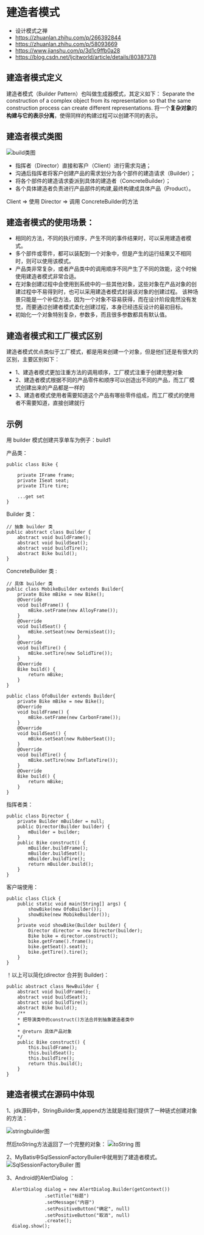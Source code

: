 # 建造者模式

 
- 设计模式之禅
- https://zhuanlan.zhihu.com/p/266392844
- https://zhuanlan.zhihu.com/p/58093669
- https://www.jianshu.com/p/3d1c9ffb0a28
- https://blog.csdn.net/ljcitworld/article/details/80387378


## 建造者模式定义

建造者模式（Builder Pattern）也叫做生成器模式，其定义如下：
Separate the construction of a complex object from its representation so that the same
construction process can create different representations.
将一个**复杂对象**的**构建与它的表示分离**，使得同样的构建过程可以创建不同的表示。

## 建造者模式类图

![build类图](build类图.png)

- 指挥者（Director）直接和客户（Client）进行需求沟通；
- 沟通后指挥者将客户创建产品的需求划分为各个部件的建造请求（Builder）；
- 将各个部件的建造请求委派到具体的建造者（ConcreteBuilder）；
- 各个具体建造者负责进行产品部件的构建,最终构建成具体产品（Product）。
 
Client => 使用  Director => 调用 ConcreteBuilder的方法  


## 建造者模式的使用场景：
- 相同的方法，不同的执行顺序，产生不同的事件结果时，可以采用建造者模式。
- 多个部件或零件，都可以装配到一个对象中，但是产生的运行结果又不相同时，则可以使用该模式。
- 产品类非常复杂，或者产品类中的调用顺序不同产生了不同的效能，这个时候使用建造者模式非常合适。
- 在对象创建过程中会使用到系统中的一些其他对象，这些对象在产品对象的创建过程中不易得到时，也可以采用建造者模式封装该对象的创建过程。
该种场景只能是一个补偿方法，因为一个对象不容易获得，而在设计阶段竟然没有发觉，而要通过创建者模式柔化创建过程，本身已经违反设计的最初目标。
- 初始化一个对象特别复杂，参数多，而且很多参数都具有默认值。


## 建造者模式和工厂模式区别
建造者模式优点类似于工厂模式，都是用来创建一个对象，但是他们还是有很大的区别，主要区别如下：

- 1、建造者模式更加注重方法的调用顺序，工厂模式注重于创建完整对象
- 2、建造者模式根据不同的产品零件和顺序可以创造出不同的产品，而工厂模式创建出来的产品都是一样的
- 3、建造者模式使用者需要知道这个产品有哪些零件组成，而工厂模式的使用者不需要知道，直接创建就行


 
## 示例
用 builder 模式创建共享单车为例子：build1

产品类：
```
public class Bike { 

    private IFrame frame; 
    private ISeat seat; 
    private ITire tire; 
    
    ...get set
}

```

Builder 类：
```
// 抽象 builder 类 
public abstract class Builder { 
    abstract void buildFrame(); 
    abstract void buildSeat(); 
    abstract void buildTire(); 
    abstract Bike build(); 
} 
```

ConcreteBuilder 类 :

```
// 具体 builder 类 
public class MobikeBuilder extends Builder{ 
    private Bike mBike = new Bike(); 
    @Override 
    void buildFrame() { 
        mBike.setFrame(new AlloyFrame()); 
    } 
    @Override 
    void buildSeat() { 
        mBike.setSeat(new DermisSeat()); 
    } 
    @Override 
    void buildTire() { 
        mBike.setTire(new SolidTire()); 
    } 
    @Override 
    Bike build() { 
        return mBike; 
    } 
} 

public class OfoBuilder extends Builder{ 
    private Bike mBike = new Bike(); 
    @Override 
    void buildFrame() { 
        mBike.setFrame(new CarbonFrame()); 
    } 
    @Override 
    void buildSeat() { 
        mBike.setSeat(new RubberSeat()); 
    } 
    @Override 
    void buildTire() { 
        mBike.setTire(new InflateTire()); 
    } 
    @Override 
    Bike build() { 
        return mBike; 
    } 
} 

```

指挥者类：

```
public class Director { 
    private Builder mBuilder = null; 
    public Director(Builder builder) { 
        mBuilder = builder; 
    } 
    public Bike construct() { 
        mBuilder.buildFrame(); 
        mBuilder.buildSeat(); 
        mBuilder.buildTire(); 
        return mBuilder.build(); 
    } 
}
```

客户端使用：

```
public class Click { 
    public static void main(String[] args) { 
        showBike(new OfoBuilder()); 
        showBike(new MobikeBuilder()); 
    } 
    private void showBike(Builder builder) {
        Director director = new Director(builder); 
        Bike bike = director.construct(); 
        bike.getFrame().frame(); 
        bike.getSeat().seat(); 
        bike.getTire().tire(); 
    } 
} 
```

！以上可以简化(director 合并到 Builder)：

```
public abstract class NewBuilder { 
    abstract void buildFrame(); 
    abstract void buildSeat(); 
    abstract void buildTire(); 
    abstract Bike build(); 
    /** 
    * 把导演类中的construct()方法合并到抽象建造者类中 
    * 
    * @return 具体产品对象 
    */ 
    public Bike construct() { 
        this.buildFrame(); 
        this.buildSeat(); 
        this.buildTire(); 
        return this.build(); 
    } 
} 
```

## 建造者模式在源码中体现

1、jdk源码中，StringBuilder类,append方法就是给我们提供了一种链式创建对象的方法：

![stringbuilder图](stringbuilder.jpg)

然后toString方法返回了一个完整的对象：
![toString 图](toString.jpg)
 
2、MyBatis中SqlSessionFactoryBuiler中就用到了建造者模式。
![SqlSessionFactoryBuiler 图](SqlSessionFactoryBuiler.jpg)


3、Android的AlertDialog ：

```
  AlertDialog dialog = new AlertDialog.Builder(getContext())
              .setTitle("标题")
              .setMessage("内容")
              .setPositiveButton("确定", null)
              .setPositiveButton("取消", null)
              .create();
  dialog.show();
```

 






























